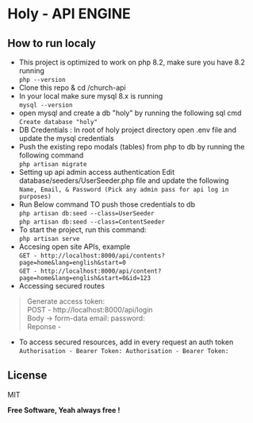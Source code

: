 # Holy - API ENGINE
## How to run localy

- This project is optimized to work on php 8.2, make sure you have 8.2 running   
```php --version```
- Clone this repo & cd /church-api
- In your local make sure mysql 8.x is running   
```mysql --version```
- open mysql and create a db "holy" by running the following sql cmd  
  ```Create database "holy"```
- DB Credentials : In root of holy project directory open .env file and update the mysql credentials
- Push the existing repo modals (tables) from php to db by running the following command    
  ```php artisan migrate```
- Setting up api admin access authentication Edit database/seeders/UserSeeder.php file and update the following  
  ```Name, Email, & Password (Pick any admin pass for api log in purposes) ```
- Run Below command TO push those credentials to db   
```php artisan db:seed --class=UserSeeder```   
   ```php artisan db:seed --class=ContentSeeder```
- To start the project, run this command:   
 ```php artisan serve```
- Accesing open site APIs, example   
 ```GET - http://localhost:8000/api/contents?page=home&lang=english&start=0```  
 ```GET - http://localhost:8000/api/content?page=home&lang=english&start=0&id=123```
- Accessing secured routes  
> Generate access token:   
>POST - http://localhost:8000/api/login   
>Body -> form-data email: password:  
>Reponse - <Token String>  
- To access secured resources, add in every request an auth token   
```Authorisation - Bearer Token: Authorisation - Bearer Token:```

## License

MIT

**Free Software, Yeah always free !**

